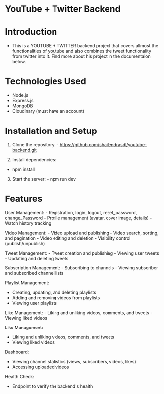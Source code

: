 # YouTube + Twitter Backend

# Introduction
  -  This is a YOUTUBE + TWITTER backend project that covers allmost the functionalities of youtube and also combines the tweet functionality from twitter into it. Find more about his project in the documentaion below.

# Technologies Used
  - Node.js
  - Express.js
  - MongoDB
  - Cloudinary (must have an account)  

# Installation and Setup
  1. Clone the repository:
    - https://github.com/shailendrasdl/youtube-backend.git

  2. Install dependencies:
   - npm install  

  3. Start the server: 
    -  npm run dev

# Features
  User Management:
    - Registration, login, logout, reset_password, change_Password
    - Profile management (avatar, cover image, details)
    - Watch history tracking

  Video Management:
    - Video upload and publishing
    - Video search, sorting, and pagination
    - Video editing and deletion
    - Visibility control (publish/unpublish) 

  Tweet Management:
    -   Tweet creation and publishing
    -   Viewing user tweets
    -   Updating and deleting tweets  

  Subscription Management:
    - Subscribing to channels
    - Viewing subscriber and subscribed channel lists  

  Playlist Management:
  -  Creating, updating, and deleting playlists
  -  Adding and removing videos from playlists
  -  Viewing user playlists 

  Like Management:
    - Liking and unliking videos, comments, and tweets
    - Viewing liked videos 

  Like Management:
  - Liking and unliking videos, comments, and tweets
  - Viewing liked videos 

  Dashboard:
  - Viewing channel statistics (views, subscribers, videos, likes)
  - Accessing uploaded videos

Health Check:
  - Endpoint to verify the backend's health 